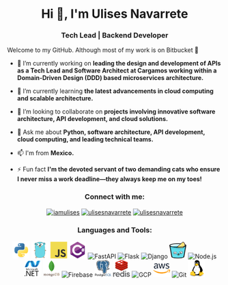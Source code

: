 <h1 align="center">Hi 👋, I'm Ulises Navarrete</h1>

<h3 align="center">Tech Lead | Backend Developer</h3>

Welcome to my GitHub. Although most of my work is on Bitbucket 🥲

- 🔭 I’m currently working on **leading the design and development of APIs as a Tech Lead and Software Architect at Cargamos working within a Domain-Driven Design (DDD) based microservices architecture.**

- 🌱 I’m currently learning **the latest advancements in cloud computing and scalable architecture.**

- 👯 I’m looking to collaborate on **projects involving innovative software architecture, API development, and cloud solutions.**

- 💬 Ask me about **Python, software architecture, API development, cloud computing, and leading technical teams.**

-   📫 I'm from **Mexico.**

- ⚡ Fun fact **I'm the devoted servant of two demanding cats who ensure I never miss a work deadline—they always keep me on my toes!**

<h3 align="center">Connect with me:</h3>
<p align="center">
<a href="https://linkedin.com/in/iamulises" target="blank"><img align="center" src="https://raw.githubusercontent.com/rahuldkjain/github-profile-readme-generator/master/src/images/icons/Social/linked-in-alt.svg" alt="iamulises" height="30" width="40" /></a>
<a href="https://www.hackerrank.com/ulisesnavarrete" target="blank"><img align="center" src="https://raw.githubusercontent.com/rahuldkjain/github-profile-readme-generator/master/src/images/icons/Social/hackerrank.svg" alt="ulisesnavarrete" height="30" width="40" /></a>
<a href="https://www.leetcode.com/ulisesnavarrete" target="blank"><img align="center" src="https://raw.githubusercontent.com/rahuldkjain/github-profile-readme-generator/master/src/images/icons/Social/leet-code.svg" alt="ulisesnavarrete" height="30" width="40" /></a>
</p>

<h3 align="center">Languages and Tools:</h3>
<p align="center">
  <img src="https://raw.githubusercontent.com/devicons/devicon/master/icons/python/python-original.svg" alt="Python" width="40" height="40"/> 
  <img src="https://raw.githubusercontent.com/devicons/devicon/master/icons/go/go-original.svg" alt="Ho" width="40" height="40"/>
  <img src="https://raw.githubusercontent.com/devicons/devicon/master/icons/javascript/javascript-original.svg" alt="JavaScript" width="40" height="40"/> 
  <img src="https://raw.githubusercontent.com/devicons/devicon/master/icons/csharp/csharp-original.svg" alt="C#" width="40" height="40"/>

  <img src="https://cdn.worldvectorlogo.com/logos/fastapi.svg" alt="FastAPI" width="40" height="40"/>
  <img src="https://www.vectorlogo.zone/logos/pocoo_flask/pocoo_flask-icon.svg" alt="Flask" width="40" height="40"/>
  <img src="https://cdn.worldvectorlogo.com/logos/django.svg" alt="Django" width="40" height="40"/>
  <img src="https://github.com/gin-gonic/logo/blob/master/color.svg" alt="gin-gonic" width="40" height="40"/>
  <img src="https://cdn.worldvectorlogo.com/logos/nodejs-3.svg" alt="Node.js" width="40" height="40"/>
  <img src="https://raw.githubusercontent.com/devicons/devicon/master/icons/dot-net/dot-net-original-wordmark.svg" alt=".NET" width="40" height="40"/> 
  
  <img src="https://raw.githubusercontent.com/devicons/devicon/master/icons/mongodb/mongodb-original-wordmark.svg" alt="MongoDB" width="40" height="40"/> 
  <img src="https://www.vectorlogo.zone/logos/firebase/firebase-icon.svg" alt="Firebase" width="40" height="40"/> 
  <img src="https://raw.githubusercontent.com/devicons/devicon/master/icons/postgresql/postgresql-original-wordmark.svg" alt="PostgreSQL" width="40" height="40"/> 
  <img src="https://raw.githubusercontent.com/devicons/devicon/master/icons/redis/redis-original-wordmark.svg" alt="Redis" width="40" height="40"/> 

  <img src="https://www.vectorlogo.zone/logos/google_cloud/google_cloud-icon.svg" alt="GCP" width="40" height="40"/>
  <img src="https://raw.githubusercontent.com/devicons/devicon/master/icons/amazonwebservices/amazonwebservices-original-wordmark.svg" alt="AWS" width="40" height="40"/>  

  <img src="https://www.vectorlogo.zone/logos/git-scm/git-scm-icon.svg" alt="Git" width="40" height="40"/> 
  <img src="https://raw.githubusercontent.com/devicons/devicon/master/icons/linux/linux-original.svg" alt="Linux" width="40" height="40"/> 
</p>
